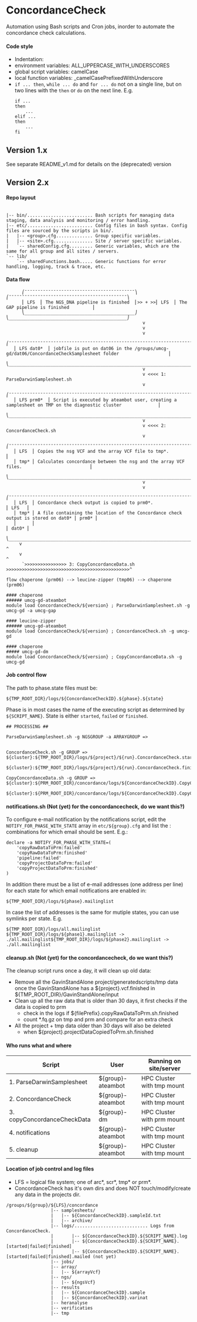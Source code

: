 # ConcordanceCheck

Automation using Bash scripts and Cron jobs, inorder to automate the concordance check calculations. 


#### Code style

- Indentation: <TABS>
- environment variables: ALL\_UPPERCASE\_WITH\_UNDERSCORES
- global script variables: camelCase
- local function variables: _camelCasePrefixedWithUnderscore
- `if ... then`, `while ... do` and `for ... do` not on a single line, but on two lines with the `then` or `do` on the next line. E.g.
  ```
  if ...
  then
      ...
  elif ...
  then
      ...
  fi
  ```


## Version 1.x
See separate README_v1.md for details on the (deprecated) version
## Version 2.x

#### Repo layout
```

|-- bin/......................... Bash scripts for managing data staging, data analysis and monitoring / error handling.
|-- etc/......................... Config files in bash syntax. Config files are sourced by the scripts in bin/.
|   |-- <group>.cfg.............. Group specific variables.
|   |-- <site>.cfg............... Site / server specific variables.
|   `-- sharedConfig.cfg......... Generic variables, which are the same for all group and all sites / servers.
`-- lib/
    `-- sharedFunctions.bash..... Generic functions for error handling, logging, track & trace, etc.
```

#### Data flow

```
      ⎛¯¯¯¯¯¯¯¯¯¯¯¯¯¯¯¯¯¯¯¯¯¯¯¯¯¯¯¯¯¯¯¯¯¯¯¯¯¯¯¯¯¯⎞       ⎛¯¯¯¯¯¯¯¯¯¯¯¯¯¯¯¯¯¯¯¯¯¯¯¯¯¯¯¯¯¯¯¯¯¯¯¯¯¯¯¯¯¯¯¯¯⎞
      ⎜ LFS  ⎜ The NGS_DNA pipeline is finished  ⎜>> + >>⎜ LFS  ⎜ The GAP pipeline is finished         ⎜ 
      ⎝__________________________________________⎠       ⎝_____________________________________________⎠
                                                    v
                                                    v  
                                                    v
   ⎛¯¯¯¯¯¯¯¯¯¯¯¯¯¯¯¯¯¯¯¯¯¯¯¯¯¯¯¯¯¯¯¯¯¯¯¯¯¯¯¯¯¯¯¯¯¯¯¯¯¯¯¯¯¯¯¯¯¯¯¯¯¯¯¯¯¯¯¯¯¯¯¯¯¯¯¯¯¯¯¯¯¯¯¯¯¯¯¯¯¯¯¯¯¯¯¯¯¯¯¯¯¯¯¯¯¯¯¯¯¯¯¯¯¯⎞
   ⎜ LFS dat0*  ⎜ jobfile is put on dat06 in the /groups/umcg-gd/dat06/ConcordanceCheckSamplesheet folder                   ⎜ 
   ⎝__________________________________________________________________________________________________________________⎠
                                                    v
                                                    v <<<< 1: ParseDarwinSamplesheet.sh
                                                    v
   ⎛¯¯¯¯¯¯¯¯¯¯¯¯¯¯¯¯¯¯¯¯¯¯¯¯¯¯¯¯¯¯¯¯¯¯¯¯¯¯¯¯¯¯¯¯¯¯¯¯¯¯¯¯¯¯¯¯¯¯¯¯¯¯¯¯¯¯¯¯¯¯¯¯¯¯¯¯¯¯¯¯¯¯¯¯¯¯¯¯¯¯¯¯¯¯¯¯¯¯¯¯¯¯¯¯¯¯¯¯¯¯¯¯¯¯⎞
   ⎜ LFS prm0*  ⎜ Script is executed by ateambot user, creating a samplesheet on TMP on the diagnostic cluster              ⎜
   ⎝__________________________________________________________________________________________________________________⎠
                                                    v
                                                    v <<<< 2: ConcordanceCheck.sh 
                                                    v
   ⎛¯¯¯¯¯¯¯¯¯¯¯¯¯¯¯¯¯¯¯¯¯¯¯¯¯¯¯¯¯¯¯¯¯¯¯¯¯¯¯¯¯¯¯¯¯¯¯¯¯¯¯¯¯¯¯¯¯¯¯¯¯¯¯¯¯¯¯¯¯¯¯¯¯¯¯¯¯¯¯¯¯¯¯¯¯¯¯¯¯¯¯¯¯¯¯¯¯⎞
   ⎜ LFS  ⎜ Copies the nsg VCF and the array VCF file to tmp*.                                       ⎜
   ⎜ tmp* ⎜ Calculates concordance between the nsg and the array VCF files.                          ⎜
   ⎝_________________________________________________________________________________________________⎠
                                                    v
                                                    v
   ⎛¯¯¯¯¯¯¯¯¯¯¯¯¯¯¯¯¯¯¯¯¯¯¯¯¯¯¯¯¯¯¯¯¯¯¯¯¯¯¯¯¯¯¯¯¯¯¯¯¯¯¯¯¯¯¯¯¯¯¯¯¯¯¯¯¯¯¯¯¯¯¯¯¯¯¯¯¯¯¯¯¯¯¯¯¯¯¯¯¯¯¯¯¯¯¯¯¯⎞
   ⎜ LFS  ⎜ Concordance check output is copied to prm0*.                                      ⎜ LFS   ⎜
   ⎜ tmp* ⎜ A file containing the location of the Concordance check output is stored on dat0* ⎜ prm0* ⎜
   ⎜      ⎜                                                                                   ⎜ dat0* ⎜
   ⎝_________________________________________________________________________________________________⎠
     v                                                                                           ^
     v                                                                                           ^
      `>>>>>>>>>>>>>>>> 3: CopyConcordanceData.sh >>>>>>>>>>>>>>>>>>>>>>>>>>>>>>>>>>>>>>>>>>>>>>>^

```

```
flow chaperone (prm06) --> leucine-zipper (tmp06) --> chaperone (prm06)

#### chaperone
###### umcg-gd-ateambot 
module load ConcordanceCheck/${version} ; ParseDarwinSamplesheet.sh -g umcg-gd -a umcg-gap

#### leucine-zipper
###### umcg-gd-ateambot 
module load ConcordanceCheck/${version} ; ConcordanceCheck.sh -g umcg-gd

#### chaperone
##### umcg-gd-dm
module load ConcordanceCheck/${version} ; CopyConcordanceData.sh -g umcg-gd

```


#### Job control flow

The path to phase.state files must be:
```
${TMP_ROOT_DIR}/logs/${ConcordanceCheckID}.${phase}.${state}
```
Phase is in most cases the name of the executing script as determined by ```${SCRIPT_NAME}```.
State is either ```started```, ```failed``` or ```finished```.

```
## PROCESSING ##

ParseDarwinSamplesheet.sh -g NGSGROUP -a ARRAYGROUP => 


ConcordanceCheck.sh -g GROUP => ${cluster}:${TMP_ROOT_DIR}/logs/${project}/${run}.ConcordanceCheck.started
				${cluster}:${TMP_ROOT_DIR}/logs/${project}/${run}.ConcordanceCheck.finished

CopyConcordanceData.sh -g GROUP => ${cluster}:${PRM_ROOT_DIR}/concordance/logs/${ConcordanceCheckID}.CopyConcordanceCheckData.started
				${cluster}:${PRM_ROOT_DIR}/concordance/logs/${ConcordanceCheckID}.CopyConcordanceCheckData.finished

```
#### notifications.sh (Not (yet) for the concordancecheck, do we want this?)

To configure e-mail notification by the notifications script, 
edit the ```NOTIFY_FOR_PHASE_WITH_STATE``` array in ```etc/${group}.cfg``` 
and list the <phase>:<state> combinations for which email should be sent. E.g.:
```
declare -a NOTIFY_FOR_PHASE_WITH_STATE=(
	'copyRawDataToPrm:failed'
	'copyRawDataToPrm:finished'
	'pipeline:failed'
	'copyProjectDataToPrm:failed'
	'copyProjectDataToPrm:finished'
)
```
In addition there must be a list of e-mail addresses (one address per line) for each state for which email notifications are enabled in:
```
${TMP_ROOT_DIR}/logs/${phase}.mailinglist
```
In case the list of addresses is the same for mutiple states, you can use symlinks per state. E.g.
```
${TMP_ROOT_DIR}/logs/all.mailinglist
${TMP_ROOT_DIR}/logs/${phase1}.mailinglist -> ./all.mailinglist${TMP_ROOT_DIR}/logs/${phase2}.mailinglist -> ./all.mailinglist
```

#### cleanup.sh (Not (yet) for the concordancecheck, do we want this?)

The cleanup script runs once a day, it will clean up old data:
- Remove all the GavinStandAlone project/generatedscripts/tmp data once the GavinStandAlone has a ${project}.vcf.finished in ${TMP_ROOT_DIR}/GavinStandAlone/input
- Clean up all the raw data that is older than 30 days, it first checks if the data is copied to prm 
  - check in the logs if ${filePrefix}.copyRawDataToPrm.sh.finished 
  - count *.fq.gz on tmp and prm and compare for an extra check
- All the project + tmp data older than 30 days will also be deleted
  - when ${project}.projectDataCopiedToPrm.sh.finished

#### Who runs what and where

|Script                        |User              |Running on site/server     |
|------------------------------|------------------|---------------------------|
|1. ParseDarwinSamplesheet     |${group}-ateambot |HPC Cluster with tmp mount |
|2. ConcordanceCheck           |${group}-ateambot |HPC Cluster with tmp mount |
|3. copyConcordanceCheckData   |${group}-dm       |HPC Cluster with prm mount |
|4. notifications              |${group}-ateambot |HPC Cluster with tmp mount |
|5. cleanup                    |${group}-ateambot |HPC Cluster with tmp mount |


#### Location of job control and log files

 - LFS = logical file system; one of arc*, scr*, tmp* or prm*.
 - ConcordanceCheck has it's own dirs and does NOT touch/modify/create any data in the projects dir.

```
/groups/${group}/${LFS}/concordance
                 |-- samplesheets/
                 |   |-- ${ConcordanceCheckID}.sampleId.txt
                 |   |-- archive/
                 |-- logs/............................ Logs from ConcordanceCheck.
                 |       |-- ${ConcordanceCheckID}.${SCRIPT_NAME}.log
                 |       |-- ${ConcordanceCheckID}.${SCRIPT_NAME}.[started|failed|finished]
                 |       |-- ${ConcordanceCheckID}.${SCRIPT_NAME}.[started|failed|finished].mailed (not yet)
                 |-- jobs/
                 |-- array/
                 |   |-- ${arrayVcf}
                 |-- ngs/
                 |   |-- ${ngsVcf}
                 |-- results
                 |   |-- ${ConcordanceCheckID}.sample
                 |   |-- ${ConcordanceCheckID}.varinat
                 |-- heranalyse
                 |-- verificaties
                 |-- tmp


```

